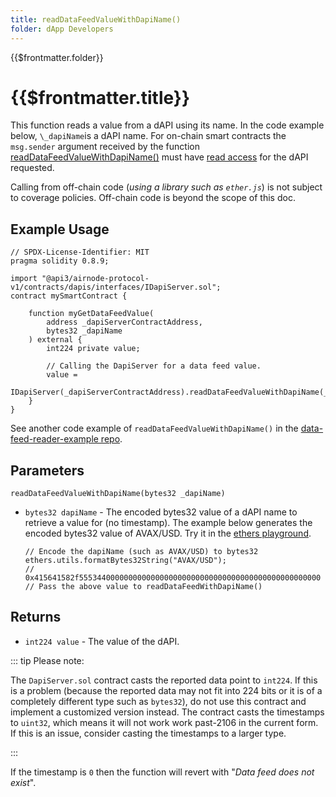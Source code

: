 ```yaml
---
title: readDataFeedValueWithDapiName()
folder: dApp Developers
---
```


<TitleSpan>{{$frontmatter.folder}}</TitleSpan>

# {{$frontmatter.title}}

<TocHeader />
<TOC class="table-of-contents" :include-level="[2,3]" />

This function reads a value from a dAPI using its name. In the code example
below, `\_dapiName`is a dAPI name. For on-chain smart contracts the `msg.sender`
argument received by the function
[readDataFeedValueWithDapiName()](https://github.com/api3dao/airnode-protocol-v1/blob/v0.5.0/contracts/dapis/DapiServer.sol#L749-L765)
must have [read access](./#coverage-policies) for the dAPI requested.

Calling from off-chain code (_using a library such as `ether.js`_) is not
subject to coverage policies. Off-chain code is beyond the scope of this doc.

## Example Usage

```solidity
// SPDX-License-Identifier: MIT
pragma solidity 0.8.9;

import "@api3/airnode-protocol-v1/contracts/dapis/interfaces/IDapiServer.sol";
contract mySmartContract {

    function myGetDataFeedValue(
        address _dapiServerContractAddress,
        bytes32 _dapiName
    ) external {
        int224 private value;

        // Calling the DapiServer for a data feed value.
        value =
            IDapiServer(_dapiServerContractAddress).readDataFeedValueWithDapiName(_dapiName);
    }
}
```

See another code example of `readDataFeedValueWithDapiName()` in the
[data-feed-reader-example repo](https://github.com/api3dao/data-feed-reader-example/blob/main/contracts/DataFeedReaderExample.sol#L37).

## Parameters

`readDataFeedValueWithDapiName(bytes32 _dapiName)`

- `bytes32 dapiName` - The encoded bytes32 value of a dAPI name to retrieve a
  value for (no timestamp). The example below generates the encoded bytes32
  value of AVAX/USD. Try it in the
  [ethers playground](https://playground.ethers.org/).

  ```solidity
  // Encode the dapiName (such as AVAX/USD) to bytes32
  ethers.utils.formatBytes32String("AVAX/USD");
  // 0x415641582f555344000000000000000000000000000000000000000000000000
  // Pass the above value to readDataFeedWithDapiName()
  ```

## Returns

- `int224 value` - The value of the dAPI.

::: tip Please note:

The `DapiServer.sol` contract casts the reported data point to `int224`. If this
is a problem (because the reported data may not fit into 224 bits or it is of a
completely different type such as `bytes32`), do not use this contract and
implement a customized version instead. The contract casts the timestamps to
`uint32`, which means it will not work work past-2106 in the current form. If
this is an issue, consider casting the timestamps to a larger type.

:::

If the timestamp is `0` then the function will revert with "_Data feed does not
exist_".
